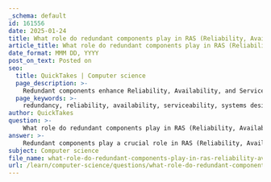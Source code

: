 ```yaml
---
_schema: default
id: 161556
date: 2025-01-24
title: What role do redundant components play in RAS (Reliability, Availability, Serviceability)?
article_title: What role do redundant components play in RAS (Reliability, Availability, Serviceability)?
date_format: MMM DD, YYYY
post_on_text: Posted on
seo:
  title: QuickTakes | Computer science
  page_description: >-
    Redundant components enhance Reliability, Availability, and Serviceability (RAS) in systems by preventing failures, ensuring continuous operation, and facilitating maintenance without downtime.
  page_keywords: >-
    redundancy, reliability, availability, serviceability, systems design, critical components, system resilience, uptime, maintenance, fault tolerance
author: QuickTakes
question: >-
    What role do redundant components play in RAS (Reliability, Availability, Serviceability)?
answer: >-
    Redundant components play a crucial role in RAS (Reliability, Availability, Serviceability) by enhancing the overall resilience and robustness of systems. Here’s how redundancy contributes to each aspect of RAS:\n\n1. **Reliability**: Redundant components ensure that if one part of a system fails, another can take over without interrupting service. This duplication of critical components minimizes the likelihood of system failure, as the presence of backups allows the system to continue functioning even in the event of a component malfunction. For example, in a computing environment, redundant power supplies can prevent downtime if one supply fails.\n\n2. **Availability**: Redundancy directly impacts the availability of a system. By having multiple components that can perform the same function, systems can maintain operational capability even during maintenance or unexpected failures. This is particularly important in environments where uptime is critical, such as data centers or mission-critical applications. The ability to switch to a backup component seamlessly ensures that services remain available to users.\n\n3. **Serviceability**: Redundant systems can enhance serviceability by allowing maintenance to be performed on one component while the other is still operational. This means that repairs or upgrades can be conducted without taking the entire system offline, thus improving the overall serviceability of the system. For instance, in a server environment, if one hard drive fails, the system can continue to operate using a redundant drive while the failed drive is replaced.\n\nIn summary, redundant components are integral to achieving high levels of reliability, availability, and serviceability in systems. They provide essential backups that help prevent critical failures, ensure continuous operation, and facilitate easier maintenance, thereby contributing to the overall resilience of technology infrastructures.
subject: Computer science
file_name: what-role-do-redundant-components-play-in-ras-reliability-availability-serviceability.md
url: /learn/computer-science/questions/what-role-do-redundant-components-play-in-ras-reliability-availability-serviceability
---
```


&nbsp;